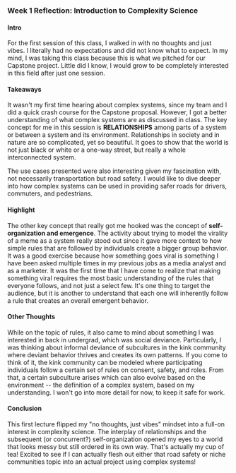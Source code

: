 ### Week 1 Reflection: Introduction to Complexity Science

#### Intro

For the first session of this class, I walked in with no thoughts and just vibes. I literally had no expectations and did not know what to expect. In my mind, I was taking this class because this is what we pitched for our Capstone project. Little did I know, I would grow to be completely interested in this field after just one session.

#### Takeaways

It wasn't my first time hearing about complex systems, since my team and I did a quick crash course for the Capstone proposal. However, I got a better understanding of what complex systems are as discussed in class. The key concept for me in this session is **RELATIONSHIPS** among parts of a system or between a system and its environment. Relationships in society and in nature are so complicated, yet so beautiful. It goes to show that the world is not just black or white or a one-way street, but really a whole interconnected system.

The use cases presented were also interesting given my fascination with, not necessarily transportation but road safety. I would like to dive deeper into how complex systems can be used in providing safer roads for drivers, commuters, and pedestrians.

#### Highlight

The other key concept that really got me hooked was the concept of **self-organization and emergence**. The activity about trying to model the virality of a meme as a system really stood out since it gave more context to how simple rules that are followed by individuals create a bigger group behavior. It was a good exercise because how something goes viral is something I have been asked multiple times in my previous jobs as a media analyst and as a marketer. It was the first time that I have come to realize that making something viral requires the most basic understanding of the rules that everyone follows, and not just a select few. It's one thing to target the audience, but it is another to understand that each one will inherently follow a rule that creates an overall emergent behavior.

#### Other Thoughts

While on the topic of rules, it also came to mind about something I was interested in back in undergrad, which was social deviance. Particularly, I was thinking about informal deviance of subcultures in the kink community where deviant behavior thrives and creates its own patterns. If you come to think of it, the kink community can be modeled where participating individuals follow a certain set of rules on consent, safety, and roles. From that, a certain subculture arises which can also evolve based on the environment -- the definition of a complex system, based on my understanding. I won't go into more detail for now, to keep it safe for work.

#### Conclusion

This first lecture flipped my "no thoughts, just vibes" mindset into a full-on interest in complexity science. The interplay of relationships and the subsequent (or concurrent?) self-organization opened my eyes to a world that looks messy but still ordered in its own way. That's actually my cup of tea! Excited to see if I can actually flesh out either that road safety or niche communities topic into an actual project using complex systems!